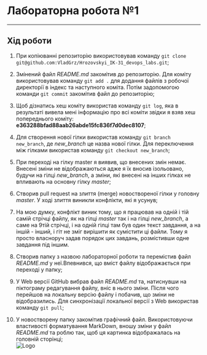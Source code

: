 # Лабораторна робота №1  
***
## Хід роботи
1. При копіюванні репозиторію використовував команду `git clone git@github.com:VladGrz/Hrozovskyi_IK-31_devops_labs.git`;


2. Змінений файл _README.md_ закомітив до репозиторію. Для коміту використовував команду `git add .` для додання файлів з робочої директорії в індекс та наступного коміта. Потім задопомогою команди `git commit` закомітив файл до репозиторію;


3. Щоб дізнатись хеш коміту використав команду `git log`, яка в результаті вивела мені інформацію про всі коміти звідки я взяв хеш попереднього коміту: __e363288bfad88aab26abde15fc836f7d0dec8107__;


4. Для створення нової гілки використав команду `git branch new_branch`, де *new_branch* це назва нової гілки. Для переключення між гілками використав команду `git checkout new_branch`;


5. При переході на гілку master я виявив, що внесених змін немає. Внесені зміни не відображаються адже я їх вносив ізольовано, будучи на гілці _new_branch_, а зміни, які внесені на інших гілках не впливають на основну гілку _master_;


6. Створив pull request на злиття (merge) новоствореної гілки у головну *master*. У ході злиття виникли конфлікти, які я усунув;


7. На мою думку, конфлікт виник тому, що я працював на одній і тій самій стрічці файлу, як на гілці *master* так і на гілці *new_branch*, а саме на 9тій стрічці, і на одній гілці там був один текст завдання, а на іншій - інший, і гіт не зміг вирішити як сумістити ці файли. Тому я просто власноруч задав порядок цих завдань, розмістивши одне завдання під іншим.


8. Створив папку з назвою лабораторної роботи та перемістив файл _README.md_ у неї.Впевнився, що вміст файлу відображається при переході у папку;


9. У Web версії GitHub вибрав файл _README.md_ та, натиснувши на піктограму редагування файлу, вніс в нього зміни. Після чого перейшов на локальну версію файлу і побачив, що зміни не відобразились. Для синхронізації локальної версії з Web використав команду `git pull`;


10. У новостворену папку закомітив графічний файл. Використовуючи властивості форматування MarkDown, вношу зміни у файл _README.md_ та роблю так, щоб ця картинка відображалась на головній сторінці;  
![Logo](https://github.com/VladGrz/Hrozovskyi_IK-31_devops_labs/blob/master/lab1/github_logo.jpg "GitHubLogo")